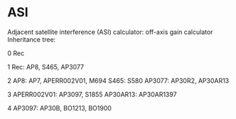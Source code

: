 # ASI
Adjacent satellite interference (ASI) calculator: off-axis gain calculator
Inheritance tree:

0
Rec

1
Rec: AP8, S465, AP3077

2
AP8: AP7, APERR002V01, M694
S465: S580
AP3077: AP30R2, AP30AR13

3
APERR002V01: AP3097, S1855
AP30AR13: AP30AR1397

4
AP3097: AP30B, BO1213, BO1900

